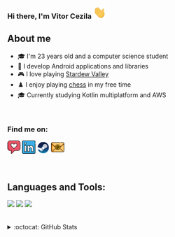 ### Hi there, I'm Vitor Cezila <img src="https://github.com/VitorCezila/VitorCezila/blob/main/img/Hi.gif" width="30px">

## About me

- 🎓 I'm 23 years old and a computer science student
- 📱 I develop Android applications and libraries
- 🎮 I love playing [Stardew Valley](https://store.steampowered.com/app/413150/Stardew_Valley/)
- ♟️ I enjoy playing [chess](https://www.chess.com/member/czila) in my free time
- 🎓 Currently studying Kotlin multiplatform and AWS

<br />

### Find me on:

<a href="https://www.instagram.com/vczila/" target="_blank"><img src="https://github.com/VitorCezila/VitorCezila/blob/main/img/instagram.png" alt="Instagram" width="30"></a>
<a href="https://www.linkedin.com/in/vitor-cezila/" target="_blank"><img src="https://github.com/VitorCezila/VitorCezila/blob/main/img/linkedin.png" alt="LinkedIn" width="30"></a>
<a href="https://steamcommunity.com/id/czilaa/" target="_blank"><img src="https://github.com/VitorCezila/VitorCezila/blob/main/img/steam.png" alt="Steam" width="28"></a>
<a href="mailto:vcezila@gmail.com"><img src="https://github.com/VitorCezila/VitorCezila/blob/main/img/email.png" width="30"></img></a>


<br />

## Languages and Tools:

<div>
  <img src="https://img.shields.io/badge/Android-3DDC84?style=for-the-badge&logo=android&logoColor=white" />
  <img src="https://img.shields.io/badge/Kotlin-0095D5?&style=for-the-badge&logo=kotlin&logoColor=white" />
  <img src="https://img.shields.io/badge/Java-ED8B00?style=for-the-badge&logo=openjdk&logoColor=white" />
</div>

<br />
<br />


<details>
  <summary>:octocat: GitHub Stats</summary>
 <img align="left" alt="evanemran's Github Stats" src="https://github-readme-stats.vercel.app/api?username=vitorcezila&theme=dracula&show_icons=true&hide_border=true&hide=issues,contribs,prs" />

</details>
